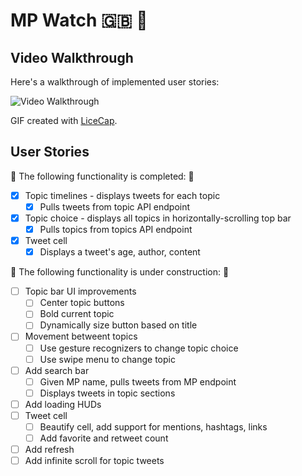 # MP Watch 🇬🇧 👀

## Video Walkthrough 

Here's a walkthrough of implemented user stories:

<img src='https://i.imgur.com/tLztpBL.gif' title='Video Walkthrough' width='' alt='Video Walkthrough' />

GIF created with [LiceCap](http://www.cockos.com/licecap/).

## User Stories

🎉 The following functionality is completed: 🎉

- [X] Topic timelines - displays tweets for each topic
    - [X] Pulls tweets from topic API endpoint
- [X] Topic choice - displays all topics in horizontally-scrolling top bar
    - [X] Pulls topics from topics API endpoint
- [X] Tweet cell
    - [X] Displays a tweet's age, author, content

🚫 The following functionality is under construction: 🔨

- [ ] Topic bar UI improvements
    - [ ] Center topic buttons
    - [ ] Bold current topic
    - [ ] Dynamically size button based on title
- [ ] Movement betweent topics
    - [ ] Use gesture recognizers to change topic choice
    - [ ] Use swipe menu to change topic
- [ ] Add search bar
    - [ ] Given MP name, pulls tweets from MP endpoint
    - [ ] Displays tweets in topic sections
- [ ] Add loading HUDs
- [ ] Tweet cell
    - [ ] Beautify cell, add support for mentions, hashtags, links
    - [ ] Add favorite and retweet count
- [ ] Add refresh
- [ ] Add infinite scroll for topic tweets
